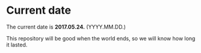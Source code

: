 # Current date

The current date is **2017.05.24.** (YYYY.MM.DD.)

This repository will be good when the world ends, so we will know how long it lasted.